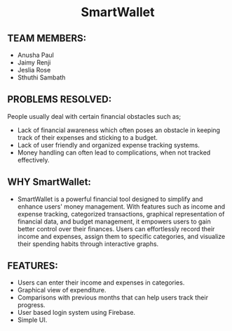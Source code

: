<h1 align="center">SmartWallet</h1>

## TEAM MEMBERS:

- Anusha Paul
- Jaimy Renji
- Jeslia Rose
- Sthuthi Sambath

## PROBLEMS RESOLVED:
People usually deal with certain financial obstacles such as;
- Lack of financial awareness which often poses an obstacle in keeping track of their expenses and sticking to a budget.
- Lack of user friendly and organized expense tracking systems.
- Money handling can often lead to complications, when not tracked effectively.

## WHY SmartWallet:
- SmartWallet is a powerful financial tool designed to simplify and enhance users' money management. With features such as income and expense tracking, categorized transactions, graphical representation of financial data, and budget management, it empowers users to gain better control over their finances. Users can effortlessly record their income and expenses, assign them to specific categories, and visualize their spending habits through interactive graphs.

## FEATURES:
- Users can enter their income and expenses in categories.
- Graphical view of expenditure.
- Comparisons with previous months that can help users track their progress.
- User based login system using Firebase.
- Simple UI.




